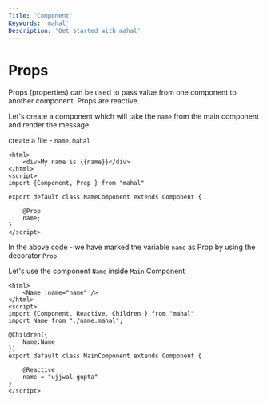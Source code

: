 ```yaml
---
Title: 'Component'
Keywords: 'mahal'
Description: 'Get started with mahal'
---
```


# Props

Props (properties) can be used to pass value from one component to another component. Props are reactive.

Let's create a component which will take the `name` from the main component and render the message.

create a file - `name.mahal`

```
<html>
    <div>My name is {{name}}</div>
</html>
<script>
import {Component, Prop } from "mahal"

export default class NameComponent extends Component {

    @Prop
    name;
}
</script>
```

In the above code - we have marked the variable `name` as Prop by using the decorator `Prop`.


Let's use the component `Name` inside `Main` Component

```
<html>
    <Name :name="name" />
</html>
<script>
import {Component, Reactive, Children } from "mahal"
import Name from "./name.mahal";

@Children({
    Name:Name
})
export default class MainComponent extends Component {

    @Reactive
    name = "ujjwal gupta"
}
</script>
```

